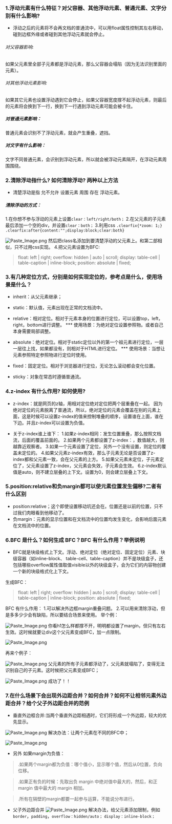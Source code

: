 ### 1.浮动元素有什么特征？对父容器、其他浮动元素、普通元素、文字分别有什么影响?
- 浮动之后的元素将不会再文档的普通流中，可以用float属性控制其左右移动，碰到边框外缘或者碰到其他浮动元素就会停止。

###### 对父容器影响:
如果父元素里全部子元素都是浮动元素，那么父容器会塌陷（因为无法识别里面的元素）。
###### 对其他浮动元素影响:
如果其它元素也设置浮动遇到它会停止，如果父容器宽度撑不起浮动元素，则最后的元素将会换到下一行，换到下一行遇到浮动元素可能会被卡住。
##### 对普通元素影响：
普通元素会识别不了浮动元素，就会产生重叠，遮挡。
##### 对文字有什么影响：
文字不同普通元素，会识别到浮动元素，所以就会被浮动元素隔开，在浮动元素周围围绕。

### 2.清除浮动指什么? 如何清除浮动? 两种以上方法
- 清楚浮动是指 允不允许 设置元素 周围 存在 浮动元素。
##### 清除浮动的方式：
1.在你想不参与浮动的元素上设置```clear：left/right/both；```
2.在父元素的子元素最后添加一个空的div，并设置```clear：both；```
3.利用css 
```.clearfix{*zoom: 1;}```
```.clearfix:after{content:"";display:block;clear:both}```

![Paste_Image.png](http://upload-images.jianshu.io/upload_images/8126350-49b9e2884bebcb79.png?imageMogr2/auto-orient/strip%7CimageView2/2/w/1240)
然后把class名添加到要清楚浮动的父元素上。和第二部相似，只不过用css实现。
4.把父元素设置为BFC:
>float: left | right;
>overflow: hidden | auto | scroll;
>display: table-cell | table-caption | inline-block;
>position: absolute | fixed;


### 3.有几种定位方式，分别是如何实现定位的，参考点是什么，使用场景是什么？
- inherit：从父元素继承；
- static：默认值，元素出现在正常的文档流中。
- relative：相对定位。相对于元素本身的位置进行定位，可以设置top，left，right，bottom进行调整。
*** 使用场景：为绝对定位设置参照物。或者自己本身需要局部调整。

- absolute：绝对定位。相对于static定位以外的第一个祖元素进行定位，一层一层往上找，如果都没有，则相对于HTML进行定位。
*** 使用场景：当想让元素参照特定参照物进行定位时使用。

- fixed：固定定位。相对于浏览器进行定位，无论怎么滚动都会变化位置。
- sticky：对象在常态时遵循普通流。

### 4.z-index 有什么作用? 如何使用?
- z-index：就是网页的z轴，用相对定位绝对定位把两个层重叠在一起。
因为绝对定位的元素脱离了普通流，所以，绝对定位的元素会覆盖在别的元素上面，这是时候可以设置z-index的值来控制堆叠的顺序，设置谁在上面，谁在下边。并且z-index可以设置为负值。

- 关于z-index谁上谁下：
1.如果z-index相同：发生位置重叠，那么按照文档流，后面的覆盖前面的。
2.如果两个元素都设置了z-index：，数值越大，则越靠近观察者。
3.如果一个元素设置了定位，另外一个没有设置，则定位的覆盖未定位的。
4.如果父元素z-index有效，那么子元素无论是否设置了z-index都和父元素一致，会在父元素的上方。
5.如果父元素未定位，子元素定位了，父元素设置了z-index，父元素会失效，子元素会生效。
6.z-index默认值是auto，则不建立层叠的上下文。设置为0，则会建立层叠上下文。

### 5.position:relative和负margin都可以使元素位置发生偏移?二者有什么区别

- position:relative；这个即使设置移动坑还会在。位置还是以前的位置，只不过我们肉眼看到他移动了。
- 负margin：元素的显示位置和在文档流中的位置均发生变化，会影响后面元素在文档流中的位置。

### 6.BFC 是什么？如何生成 BFC？BFC 有什么作用？举例说明
- BFC就是块级格式上下文。浮动、绝对定位（绝对定位、固定定位）元素、块级容器（如inline-block、 table-cell、table-caption）并不是块级盒子，还包括哪些overflow属性值取值visible以外的块级盒子，会为它们的内容物创建一个新的块级格式化上下文。


生成BFC：
>float: left | right;
>overflow: hidden | auto | scroll;
>display: table-cell | table-caption | inline-block;
>position: absolute | fixed;

BFC 有什么作用：
1.可以解决外边框margin重叠问题。
2.可以用来清除浮动，但是多多少少会有缺陷，所以要结合场景来使用。
举个例：

![Paste_Image.png](http://upload-images.jianshu.io/upload_images/8126350-950e295ed72eea65.png?imageMogr2/auto-orient/strip%7CimageView2/2/w/1240)
你看h1怎么样都撑不开，明明都设置了margin，但只有左右生效。这时候就要让div这个父元素变成BFC，加一点限制。

![Paste_Image.png](http://upload-images.jianshu.io/upload_images/8126350-4ee82dc8a4be9227.png?imageMogr2/auto-orient/strip%7CimageView2/2/w/1240)

再来个例子：

![Paste_Image.png](http://upload-images.jianshu.io/upload_images/8126350-d53c8c2fd4705419.png?imageMogr2/auto-orient/strip%7CimageView2/2/w/1240)
父元素的所有子元素都浮动了，父元素就塌陷了，变得无法识别自己的子元素。这时候把父元素变成BFC；

![Paste_Image.png](http://upload-images.jianshu.io/upload_images/8126350-5ad894421ffe4a93.png?imageMogr2/auto-orient/strip%7CimageView2/2/w/1240)
成功了！！

### 7.在什么场景下会出现外边距合并？如何合并？如何不让相邻元素外边距合并？给个父子外边距合并的范例

- 垂直外边框合并:当两个垂直外边距相遇时，它们将形成一个外边距，较大的优先显示。

![Paste_Image.png](http://upload-images.jianshu.io/upload_images/8126350-32d52afbc7fbe70d.png?imageMogr2/auto-orient/strip%7CimageView2/2/w/1240)
解决办法：让两个元素在不同的BFC中；

![Paste_Image.png](http://upload-images.jianshu.io/upload_images/8126350-4efd44c37bc3d0bf.png?imageMogr2/auto-orient/strip%7CimageView2/2/w/1240)

- 另外 如果margin为负值：
> .如果两个margin都为负值：哪个值小，显示哪个值，然后从0位置，负向位移。

> .如果正有负的时候：先取出负 margin 中绝对值中最大的，然后，和正 margin 值中最大的 margin 相加。

> .所有在隔壁的margin都要一起参与运算，不能说分布进行。 


- 父子外边距合并
![Paste_Image.png](http://upload-images.jianshu.io/upload_images/8126350-0f02451f8f376a6a.png?imageMogr2/auto-orient/strip%7CimageView2/2/w/1240)
解决办法，给父元素添加限制，例如```border```，```padding```，```overflow：hidden/auto；``` ```display：inline-block；```
